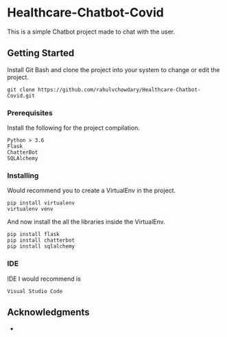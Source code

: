 # Healthcare-Chatbot-Covid

This is a simple Chatbot project made to chat with the user. 

## Getting Started

Install Git Bash and clone the project into your system to change or edit the project.
```
git clone https://github.com/rahulvchowdary/Healthcare-Chatbot-Covid.git
```

### Prerequisites

Install the following for the project compilation.
```
Python > 3.6
Flask
ChatterBot
SQLAlchemy
```

### Installing

Would recommend you to create a VirtualEnv in the project.
```
pip install virtualenv
virtualenv venv
```

And now install the all the libraries inside the VirtualEnv.
```
pip install flask
pip install chatterbot
pip install sqlalchemy
```

### IDE
IDE I would recommend is 
```
Visual Studio Code
```

## Acknowledgments

* 
